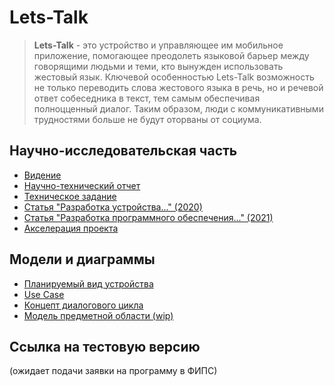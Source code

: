 # Lets-Talk

> **Lets-Talk** - это устройство и управляющее им мобильное приложение, помогающее преодолеть языковой барьер между говорящими людьми и теми, кто вынужден использовать жестовый язык. Ключевой особенностью Lets-Talk возможность не только переводить слова жестового языка в речь, но и речевой ответ собеседника в текст, тем самым обеспечивая полноцценный диалог. Таким образом, люди с коммуникативными трудностями больше не будут оторваны от социума.

## Научно-исследовательская часть

- [Видение](Scientific_Work/Vision.md)
- [Научно-технический отчет](Scientific_Work/First_Year_Report.pdf)
- [Техническое задание](Scientific_Work/Task.pdf)
- [Статья "Разработка устройства..." (2020)](Scientific_Work/Article2020.pdf)
- [Статья "Разработка программного обеспечения..." (2021)](Scientific_Work/Article2021.pdf)
- [Акселерация проекта](Scientific_Work/Accelerate.pdf)

## Модели и диаграммы

- [Планируемый вид устройства](Concepts/Device_on_hand.png)
- [Use Case](Concepts/UseCase.png)
- [Концепт диалогового цикла](Concepts/Dialog.png)
- [Модель предметной области (wip)](Concepts/DomainModel.png)

## Ссылка на тестовую версию

(ожидает подачи заявки на программу в ФИПС)

